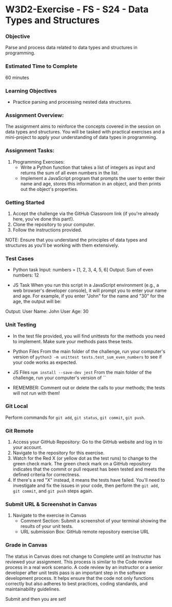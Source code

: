 # W3D2-Exercise - FS - S24 - Data Types and Structures

### Objective

Parse and process data related to data types and structures in programming.

### Estimated Time to Complete

60 minutes

### Learning Objectives

- Practice parsing and processing nested data structures.

### Assignment Overview:

The assignment aims to reinforce the concepts covered in the session on data types and structures. You will be tasked with practical exercises and a mini-project to apply your understanding of data types in programming.

### Assignment Tasks:

1. Programming Exercises:
   - Write a Python function that takes a list of integers as input and returns the sum of all even numbers in the list.
   - Implement a JavaScript program that prompts the user to enter their name and age, stores this information in an object, and then prints out the object's properties.

### Getting Started

1. Accept the challenge via the GitHub Classroom link (if you're already here, you've done this part!).
2. Clone the repository to your computer.
3. Follow the instructions provided.

NOTE: Ensure that you understand the principles of data types and structures as you'll be working with them extensively.

### Test Cases

- Python task
Input: numbers = [1, 2, 3, 4, 5, 6]
Output: Sum of even numbers: 12

- JS Task
When you run this script in a JavaScript environment (e.g., a web browser's developer console), it will prompt you to enter your name and age. For example, if you enter "John" for the name and "30" for the age, the output will be:

Output: 
User Name: John
User Age: 30

### Unit Testing

- In the test file provided, you will find unittests for the methods you need to implement. Make sure your methods pass these tests.

- Python Files
From the main folder of the challenge, run your computer's version of `python3 -m unittest tests.test_sum_even_numbers` to see if your code works as expected.

- JS Files
`npm install --save-dev jest`
From the main folder of the challenge, run your computer's version of ``

- REMEMBER: Comment out or delete the calls to your methods; the tests will not run with them!

### Git Local

Perform commands for `git add`, `git status`, `git commit`, `git push`.

### Git Remote

1. Access your GitHub Repository: Go to the GitHub website and log in to your account.
2. Navigate to the repository for this exercise.
3. Watch for the Red X (or yellow dot as the test runs) to change to the green check mark. The green check mark on a GitHub repository indicates that the commit or pull request has been tested and meets the defined criteria for correctness.
4. If there's a red "X" instead, it means the tests have failed. You'll need to investigate and fix the issues in your code, then perform the `git add`, `git commit`, and `git push` steps again.

### Submit URL & Screenshot in Canvas

1. Navigate to the exercise in Canvas
   - Comment Section: Submit a screenshot of your terminal showing the results of your unit tests.
   - URL submission Box: GitHub remote repository exercise URL

### Grade in Canvas

The status in Canvas does not change to Complete until an Instructor has reviewed your assignment. This process is similar to the Code review process in a real work scenario. A code review by an instructor or a senior developer after unit tests pass is an important step in the software development process. It helps ensure that the code not only functions correctly but also adheres to best practices, coding standards, and maintainability guidelines.

Submit and then you are set!
